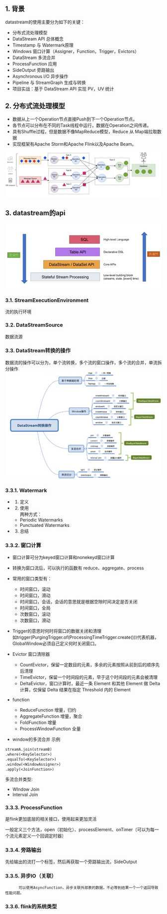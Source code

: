 ## 1. 背景
datastream的使用主要分为如下的关键：
* 分布式流处理模型
* DataStream API 总体概念
* Timestamp 与 Watermark原理
* Windows 窗口计算（Assigner，Function，Trigger，Evictors）
* DataStream 多流合并
* ProcessFunction 应用
* SideOutput 旁路输出
* Asynchronous I/O 异步操作
* Pipeline 与 StreamGraph 生成与转换
* 项目实战：基于 DataStream API 实现 PV，UV 统计  


## 2. 分布式流处理模型  
* 数据从上一个Operation节点直接Push到下一个Operation节点。
* 各节点可以分布在不同的Task线程中运行，数据在Operation之间传递。
* 具有Shuffle过程，但是数据不像MapReduce模型，Reduce 从 Map端拉取数据
* 实现框架有Apache Storm和Apache Flink以及Apache Beam。
  
![](flink流处理模型.png)  


## 3. datastream的api    
![](flink使用接口分类.png)
### 3.1. StreamExecutionEnvironment
流的执行环境

### 3.2. DataStreamSource
数据流源

### 3.3. DataStream转换的操作
数据流的操作可以分为，单个流转换，多个流的窗口操作，多个流的合并，单流拆分操作  
![](datastream转换.png)    
### 3.3.1. Watermark
* 1) 定义
* 2) 使用  
    两种方式：  
    * Periodic Watermarks
    * Punctuated Watermarks
* 3) 总结

### 3.3.2. 窗口计算
* 窗口计算可分为keyed窗口计算和nonekeyd窗口计算
* 转换为窗口流后，可以执行的函数有 reduce、aggregate、process
* 常用的窗口类型有：
  * 时间窗口，滚动
  * 时间窗口，滑动
  * 时间窗口，会话，会话的意思就是根据空隙时间决定是否关闭
  * 时间窗口，全局
  * 次数窗口，滚动
  * 次数窗口，滑动

* Trigger的意思时何时将窗口的数据关闭和清理  
如trigger(PurgingTrigger.of(ProcessingTimeTrigger.create()))代表机器，GlobalWindow必须自己定义何时关闭窗口。

* Evictor 窗口清除器
  * CountEvictor，保留一定数目的元素，多余的元素按照从前到后的顺序先后清理
  * TimeEvictor，保留一个时间段的元素，早于这个时间段的元素会被清理
  * DeltaEvictor，窗口计算时，最近一条 Element 和其他 Element 做 Delta 计算，仅保留 Delta 结果在指定 Threshold 内的 Element
* function
  * ReduceFunction
增量，归约
  * AggregateFunction
增量，聚合
  * FoldFunction
增量
  * ProcessWindowFunction
全量

* window的多流合并
示例
```
streamA.join(streamB)
.where(<KeySelector>)
.equalTo(<KeySelector>)
.window(<WindowAssigner>)
.apply(<JoinFunction>)
```
多流合并类型:
  * WIndow Join
  * Interval Join
### 3.3.3. ProcessFunction
是flink更加底层的相关接口，使用起来更加灵活

一般定义三个方法，open（初始化）、processElement、onTimer（可以为每一个流元素定义一个回调定时器）

### 3.3.4. 旁路输出
先给输出的流打一个标签，然后再获取一个旁路输出流，SideOutput

### 3.3.5. 异步IO（关联）
          可以使用AsyncFunction，异步关联外部表的数据，不必等到结果一个一个返回导致性能问题。

### 3.3.6. flink的系统类型